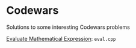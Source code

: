 # Codewars
Solutions to some interesting Codewars problems

[Evaluate Mathematical Expression](https://www.codewars.com/kata/52a78825cdfc2cfc87000005): `eval.cpp`
